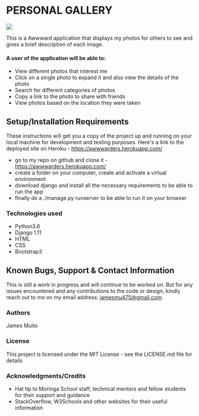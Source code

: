 # PERSONAL GALLERY

<img src="/gallery/static/images/AWWWARDS.png">

This is a Awwward application that displays my photos for others to see and gives a brief description of each image.

#### A user of the application will be able to:

- View different photos that interest me
- Click on a single photo to expand it and also view the details of the photo
- Search for different categories of photos
- Copy a link to the photo to share with friends
- View photos based on the location they were taken

## Setup/Installation Requirements

These instructions will get you a copy of the project up and running on your local machine for development and testing purposes. Here's a link to the deployed site on Heroku - https://awwwarders.herokuapp.com/

- go to my repo on github and clone it -  https://awwwarders.herokuapp.com/
- create a folder on your computer, create and activate a virtual environment
- download django and install all the necessary requirements to be able to run the app
- finally do a ./manage.py runserver to be able to run it on your browser

### Technologies used

- Python3.6
- Django 1.11
- HTML
- CSS
- Bootstrap3

## Known Bugs, Support & Contact Information

This is still a work in progress and will continue to be worked on. But for any issues encountered and any contributions to the code or design, kindly reach out to me on my email address: jamesmu475@gmail.com.

### Authors

James Muito

### License

This project is licensed under the MIT License - see the LICENSE.md file for details

### Acknowledgments/Credits

- Hat tip to Moringa School staff, technical mentors and fellow students for their support and guidance
- StackOverflow, W3Schools and other websites for their useful information